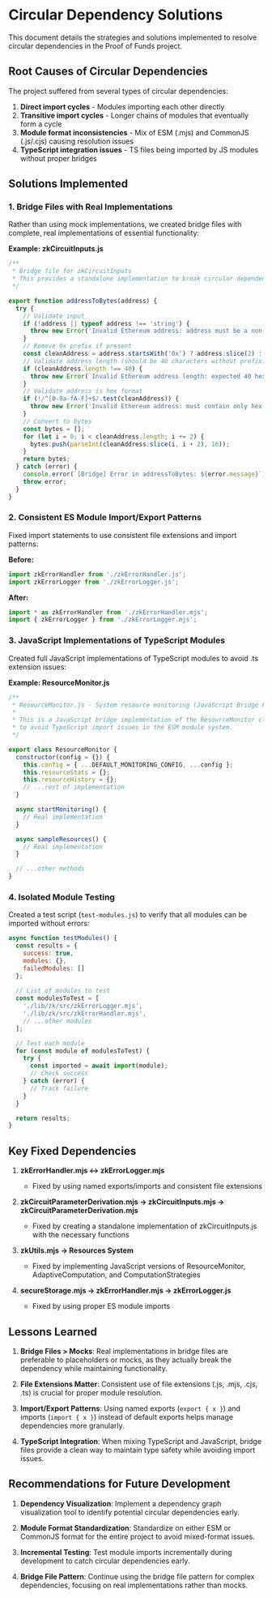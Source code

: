 # Circular Dependency Solutions

This document details the strategies and solutions implemented to resolve circular dependencies in the Proof of Funds project.

## Root Causes of Circular Dependencies

The project suffered from several types of circular dependencies:

1. **Direct import cycles** - Modules importing each other directly
2. **Transitive import cycles** - Longer chains of modules that eventually form a cycle
3. **Module format inconsistencies** - Mix of ESM (.mjs) and CommonJS (.js/.cjs) causing resolution issues
4. **TypeScript integration issues** - TS files being imported by JS modules without proper bridges

## Solutions Implemented

### 1. Bridge Files with Real Implementations

Rather than using mock implementations, we created bridge files with complete, real implementations of essential functionality:

**Example: zkCircuitInputs.js**
```javascript
/**
 * Bridge file for zkCircuitInputs
 * This provides a standalone implementation to break circular dependencies.
 */

export function addressToBytes(address) {
  try {
    // Validate input
    if (!address || typeof address !== 'string') {
      throw new Error('Invalid Ethereum address: address must be a non-empty string');
    }
    // Remove 0x prefix if present
    const cleanAddress = address.startsWith('0x') ? address.slice(2) : address;
    // Validate address length (should be 40 characters without prefix)
    if (cleanAddress.length !== 40) {
      throw new Error(`Invalid Ethereum address length: expected 40 hex chars, got ${cleanAddress.length}`);
    }
    // Validate address is hex format
    if (!/^[0-9a-fA-F]+$/.test(cleanAddress)) {
      throw new Error('Invalid Ethereum address: must contain only hex characters');
    }
    // Convert to bytes
    const bytes = [];
    for (let i = 0; i < cleanAddress.length; i += 2) {
      bytes.push(parseInt(cleanAddress.slice(i, i + 2), 16));
    }
    return bytes;
  } catch (error) {
    console.error(`[Bridge] Error in addressToBytes: ${error.message}`);
    throw error;
  }
}
```

### 2. Consistent ES Module Import/Export Patterns

Fixed import statements to use consistent file extensions and import patterns:

**Before:**
```javascript
import zkErrorHandler from './zkErrorHandler.js';
import zkErrorLogger from './zkErrorLogger.js';
```

**After:**
```javascript
import * as zkErrorHandler from './zkErrorHandler.mjs';
import { zkErrorLogger } from './zkErrorLogger.mjs';
```

### 3. JavaScript Implementations of TypeScript Modules

Created full JavaScript implementations of TypeScript modules to avoid .ts extension issues:

**Example: ResourceMonitor.js**
```javascript
/**
 * ResourceMonitor.js - System resource monitoring (JavaScript Bridge File)
 * 
 * This is a JavaScript bridge implementation of the ResourceMonitor class
 * to avoid TypeScript import issues in the ESM module system.
 */

export class ResourceMonitor {
  constructor(config = {}) {
    this.config = { ...DEFAULT_MONITORING_CONFIG, ...config };
    this.resourceStats = {};
    this.resourceHistory = {};
    // ...rest of implementation
  }

  async startMonitoring() {
    // Real implementation
  }

  async sampleResources() {
    // Real implementation
  }

  // ...other methods
}
```

### 4. Isolated Module Testing

Created a test script (`test-modules.js`) to verify that all modules can be imported without errors:

```javascript
async function testModules() {
  const results = {
    success: true,
    modules: {},
    failedModules: []
  };
  
  // List of modules to test
  const modulesToTest = [
    './lib/zk/src/zkErrorLogger.mjs',
    './lib/zk/src/zkErrorHandler.mjs',
    // ...other modules
  ];

  // Test each module
  for (const module of modulesToTest) {
    try {
      const imported = await import(module);
      // Check success
    } catch (error) {
      // Track failure
    }
  }

  return results;
}
```

## Key Fixed Dependencies

1. **zkErrorHandler.mjs ↔ zkErrorLogger.mjs**
   - Fixed by using named exports/imports and consistent file extensions

2. **zkCircuitParameterDerivation.mjs → zkCircuitInputs.mjs → zkCircuitParameterDerivation.mjs**
   - Fixed by creating a standalone implementation of zkCircuitInputs.js with the necessary functions

3. **zkUtils.mjs → Resources System**
   - Fixed by implementing JavaScript versions of ResourceMonitor, AdaptiveComputation, and ComputationStrategies

4. **secureStorage.mjs → zkErrorHandler.mjs → zkErrorLogger.js**
   - Fixed by using proper ES module imports

## Lessons Learned

1. **Bridge Files > Mocks**: Real implementations in bridge files are preferable to placeholders or mocks, as they actually break the dependency while maintaining functionality.

2. **File Extensions Matter**: Consistent use of file extensions (.js, .mjs, .cjs, .ts) is crucial for proper module resolution.

3. **Import/Export Patterns**: Using named exports (`export { x }`) and imports (`import { x }`) instead of default exports helps manage dependencies more granularly.

4. **TypeScript Integration**: When mixing TypeScript and JavaScript, bridge files provide a clean way to maintain type safety while avoiding import issues.

## Recommendations for Future Development

1. **Dependency Visualization**: Implement a dependency graph visualization tool to identify potential circular dependencies early.

2. **Module Format Standardization**: Standardize on either ESM or CommonJS format for the entire project to avoid mixed-format issues.

3. **Incremental Testing**: Test module imports incrementally during development to catch circular dependencies early.

4. **Bridge File Pattern**: Continue using the bridge file pattern for complex dependencies, focusing on real implementations rather than mocks.